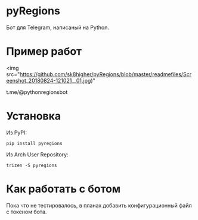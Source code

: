 # pyRegions
Бот для Telegram, написаный на Python.
# Пример работ
<img src="https://github.com/sk8higher/pyRegions/blob/master/readmefiles/Screenshot_20180824-121021__01.jpg)"

t.me/@pythonregionsbot

# Установка
Из PyPI:

`pip install pyregions`

Из Arch User Repository:

`trizen -S pyregions`
# Как работать с ботом
Пока что не тестировалось, в планах добавить конфигурационный файл с токеном бота.
